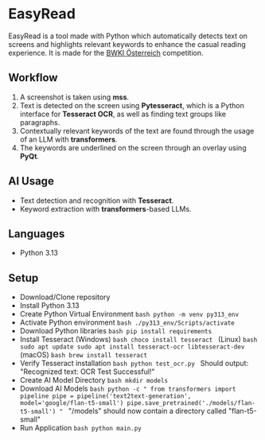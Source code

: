 # EasyRead

EasyRead is a tool made with Python which automatically detects text on screens and highlights relevant keywords to enhance the casual reading experience. It is made for the [BWKI Österreich](https://bwki.asai.ac.at/) competition.

## Workflow

1. A screenshot is taken using **mss**.
2. Text is detected on the screen using **Pytesseract**, which is a Python interface for **Tesseract OCR**, as well as finding text groups like paragraphs.
3. Contextually relevant keywords of the text are found through the usage of an LLM with **transformers**.
4. The keywords are underlined on the screen through an overlay using **PyQt**.

## AI Usage

- Text detection and recognition with **Tesseract**.
- Keyword extraction with **transformers**-based LLMs.

## Languages

- Python 3.13

## Setup

- Download/Clone repository
- Install Python 3.13
- Create Python Virtual Environment
`bash
python -m venv py313_env
`
- Activate Python environment
`bash
./py313_env/Scripts/activate
`
- Download Python libraries
`bash
pip install requirements
`
- Install Tesseract
(Windows) `bash
choco install tesseract
`
(Linux) `bash
sudo apt update
sudo apt install tesseract-ocr libtesseract-dev
`
(macOS) `bash
brew install tesseract
`
- Verify Tesseract installation
`bash
python test_ocr.py
`
Should output: "Recognized text: OCR Test Successful!"
- Create AI Model Directory
`bash
mkdir models
`
- Download AI Models
`bash
python -c "
from transformers import pipeline
pipe = pipeline('text2text-generation', model='google/flan-t5-small')
pipe.save_pretrained('./models/flan-t5-small')
"
`
"/models" should now contain a directory called "flan-t5-small"
- Run Application
`bash
python main.py
`
